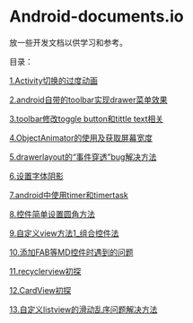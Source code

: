 # Android-documents.io
放一些开发文档以供学习和参考。

目录：

<a href="https://github.com/Yasic/Android-documents.io/blob/master/Activity%E5%88%87%E6%8D%A2%E7%9A%84%E8%BF%87%E5%BA%A6%E5%8A%A8%E7%94%BB">1.Activity切换的过度动画</a></p>
<a href="https://github.com/Yasic/Android-documents.io/blob/master/android%E8%87%AA%E5%B8%A6%E7%9A%84toolbar%E5%AE%9E%E7%8E%B0drawer%E8%8F%9C%E5%8D%95%E6%95%88%E6%9E%9C">2.android自带的toolbar实现drawer菜单效果</a></p>
<a href="https://github.com/Yasic/Android-documents.io/blob/master/toolbar%E4%BF%AE%E6%94%B9toggle%20button%E5%92%8Ctittle%20text%E7%9B%B8%E5%85%B3">3.toolbar修改toggle button和tittle text相关</a></p>
<a href="https://github.com/Yasic/Android-documents.io/blob/master/ObjectAnimator%E7%9A%84%E4%BD%BF%E7%94%A8%E5%8F%8A%E8%8E%B7%E5%8F%96%E5%B1%8F%E5%B9%95%E5%AE%BD%E5%BA%A6">4.ObjectAnimator的使用及获取屏幕宽度</a></p>
<a href="https://github.com/Yasic/Android-documents.io/blob/master/drawerlayout%E7%9A%84%E2%80%9C%E4%BA%8B%E4%BB%B6%E7%A9%BF%E9%80%8F%E2%80%9Dbug%E8%A7%A3%E5%86%B3%E6%96%B9%E6%B3%95">5.drawerlayout的“事件穿透”bug解决方法</a></p>
<a href="https://github.com/Yasic/Android-documents.io/blob/master/%E8%AE%BE%E7%BD%AE%E5%AD%97%E4%BD%93%E9%98%B4%E5%BD%B1">6.设置字体阴影</a></p>
<a href="https://github.com/Yasic/Android-documents.io/blob/master/android%E4%B8%AD%E4%BD%BF%E7%94%A8timer%E5%92%8Ctimertask">7.android中使用timer和timertask</a></p>
<a href="https://github.com/Yasic/Android-documents.io/blob/master/%E6%8E%A7%E4%BB%B6%E7%AE%80%E5%8D%95%E8%AE%BE%E7%BD%AE%E5%9C%86%E8%A7%92%E6%96%B9%E6%B3%95">8.控件简单设置圆角方法</a></p>
<a href="https://github.com/Yasic/Android-documents.io/blob/master/%E8%87%AA%E5%AE%9A%E4%B9%89view%E6%96%B9%E6%B3%951_%E7%BB%84%E5%90%88%E6%8E%A7%E4%BB%B6%E6%B3%95">9.自定义view方法1_组合控件法</a></p>
<a href="https://github.com/Yasic/Android-documents.io/blob/master/%E6%B7%BB%E5%8A%A0FAB%E7%AD%89MD%E6%8E%A7%E4%BB%B6%E6%97%B6%E9%81%87%E5%88%B0%E7%9A%84%E9%97%AE%E9%A2%98">10.添加FAB等MD控件时遇到的问题</a></p>
<a href="https://github.com/Yasic/Android-documents.io/blob/master/recyclerview%E5%88%9D%E6%8E%A2">11.recyclerview初探</a></p>
<a href="https://github.com/Yasic/Android-documents.io/blob/master/CardView%E5%88%9D%E6%8E%A2">12.CardView初探</a></p>
<a href="https://github.com/Yasic/Android-documents.io/blob/master/%E8%87%AA%E5%AE%9A%E4%B9%89listview%E7%9A%84%E6%BB%91%E5%8A%A8%E4%B9%B1%E5%BA%8F%E9%97%AE%E9%A2%98%E8%A7%A3%E5%86%B3%E6%96%B9%E6%B3%95">13.自定义listview的滑动乱序问题解决方法</a></p>
